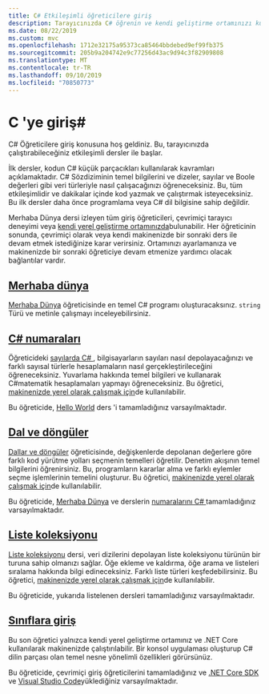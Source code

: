 ```yaml
---
title: C# Etkileşimli öğreticilere giriş
description: Tarayıcınızda C# öğrenin ve kendi geliştirme ortamınızı kullanmaya başlayın
ms.date: 08/22/2019
ms.custom: mvc
ms.openlocfilehash: 1712e32175a95373ca85464bbdebed9ef99fb375
ms.sourcegitcommit: 205b9a204742e9c77256d43ac9d94c3f82909808
ms.translationtype: MT
ms.contentlocale: tr-TR
ms.lasthandoff: 09/10/2019
ms.locfileid: "70850773"
---
```

# <a name="introduction-to-c"></a>C 'ye giriş\#

C# Öğreticilere giriş konusuna hoş geldiniz. Bu, tarayıcınızda çalıştırabileceğiniz etkileşimli dersler ile başlar.

İlk dersler, kodun C# küçük parçacıkları kullanılarak kavramları açıklamaktadır. C# Sözdiziminin temel bilgilerini ve dizeler, sayılar ve Boole değerleri gibi veri türleriyle nasıl çalışacağınızı öğreneceksiniz. Bu, tüm etkileşimlidir ve dakikalar içinde kod yazmak ve çalıştırmak isteyeceksiniz. Bu ilk dersler daha önce programlama veya C# dil bilgisine sahip değildir.

Merhaba Dünya dersi izleyen tüm giriş öğreticileri, çevrimiçi tarayıcı deneyimi veya [kendi yerel geliştirme ortamınızda](local-environment.md)bulunabilir. Her öğreticinin sonunda, çevrimiçi olarak veya kendi makinenizde bir sonraki ders ile devam etmek istediğinize karar verirsiniz. Ortamınızı ayarlamanıza ve makinenizde bir sonraki öğreticiye devam etmenize yardımcı olacak bağlantılar vardır.

## <a name="hello-worldhello-worldyml"></a>[Merhaba dünya](hello-world.yml)

[Merhaba Dünya](hello-world.yml) öğreticisinde en temel C# programı oluşturacaksınız. `string` Türü ve metinle çalışmayı inceleyebilirsiniz.

## <a name="numbers-in-cnumbers-in-csharpyml"></a>[C# numaraları](numbers-in-csharp.yml)

Öğreticideki [sayılarda C# ](numbers-in-csharp.yml) , bilgisayarların sayıları nasıl depolayacağınızı ve farklı sayısal türlerle hesaplamaların nasıl gerçekleştirileceğini öğreneceksiniz. Yuvarlama hakkında temel bilgileri ve kullanarak C#matematik hesaplamaları yapmayı öğreneceksiniz. Bu öğretici, [makinenizde yerel olarak çalışmak için](numbers-in-csharp-local.md)de kullanılabilir.

Bu öğreticide, [Hello World](hello-world.yml) ders 'i tamamladığınız varsayılmaktadır.

## <a name="branches-and-loopsbranches-and-loopsyml"></a>[Dal ve döngüler](branches-and-loops.yml)

[Dallar ve döngüler](branches-and-loops.yml) öğreticisinde, değişkenlerde depolanan değerlere göre farklı kod yürütme yolları seçmenin temelleri öğretilir. Denetim akışının temel bilgilerini öğrenirsiniz. Bu, programların kararlar alma ve farklı eylemler seçme işlemlerinin temelini oluşturur. Bu öğretici, [makinenizde yerel olarak çalışmak için](branches-and-loops-local.md)de kullanılabilir.

Bu öğreticide, [Merhaba Dünya](hello-world.yml) ve derslerin [numaralarını C# ](numbers-in-csharp.yml) tamamladığınız varsayılmaktadır.

## <a name="list-collectionlist-collectionyml"></a>[Liste koleksiyonu](list-collection.yml)

[Liste koleksiyonu](list-collection.yml) dersi, veri dizilerini depolayan liste koleksiyonu türünün bir turuna sahip olmanızı sağlar. Öğe ekleme ve kaldırma, öğe arama ve listeleri sıralama hakkında bilgi edineceksiniz. Farklı liste türleri keşfedebilirsiniz. Bu öğretici, [makinenizde yerel olarak çalışmak için](arrays-and-collections.md)de kullanılabilir.

Bu öğreticide, yukarıda listelenen dersleri tamamladığınız varsayılmaktadır.

## <a name="introduction-to-classesintroduction-to-classesmd"></a>[Sınıflara giriş](introduction-to-classes.md)

Bu son öğretici yalnızca kendi yerel geliştirme ortamınız ve .NET Core kullanılarak makinenizde çalıştırılabilir.
Bir konsol uygulaması oluşturup C# dilin parçası olan temel nesne yönelimli özellikleri görürsünüz.

Bu öğreticide, çevrimiçi giriş öğreticilerini tamamladığınız ve [.NET Core SDK](https://dotnet.microsoft.com/download) ve [Visual Studio Code](https://code.visualstudio.com/)yüklediğiniz varsayılmaktadır.
